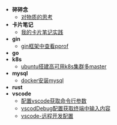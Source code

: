 - **碎碎念**
    - [对物质的思考](./node/BrokenThoughts/%E5%AF%B9%E4%BA%8E%E7%89%A9%E8%B4%A8%E7%9A%84%E6%80%9D%E8%80%83.md)
- **卡片笔记**
    - [我的卡片笔记实践](./node/cardNode/%E6%88%91%E7%9A%84%E5%8D%A1%E7%89%87%E7%AC%94%E8%AE%B0%E5%AE%9E%E8%B7%B5.md)
- **gin**
    - [gin框架中查看pprof](./node/gin/gin%E6%A1%86%E6%9E%B6%E4%B8%AD%E6%9F%A5%E7%9C%8Bpprof.md)
- **go**
- **k8s**
    - [ubuntu搭建高可用k8s集群多master](./node/k8s/k8s%E6%90%AD%E5%BB%BA.md "欢迎入坑k8s")
- **mysql**
    - [docker安装mysql](./node/docker/docker%E5%AE%89%E8%A3%85mysql.md)
- **rust**
- **vscode**
    - [配置vscode获取命令行参数](./node/vscode/%E9%85%8D%E7%BD%AEvscode%E8%8E%B7%E5%8F%96%E5%91%BD%E4%BB%A4%E8%A1%8C%E5%8F%82%E6%95%B0.md) 
    - [vscodDebug配置获取终端中输入内容](./node/vscode/vscodDebug%E9%85%8D%E7%BD%AE%E8%8E%B7%E5%8F%96%E7%BB%88%E7%AB%AF%E4%B8%AD%E8%BE%93%E5%85%A5%E5%86%85%E5%AE%B9.md)
    - [vscode-远程开发配置](./node/vscode/vscode-%E8%BF%9C%E7%A8%8B%E5%BC%80%E5%8F%91%E9%85%8D%E7%BD%AE.md)
